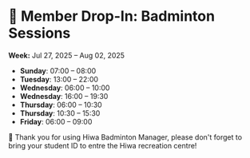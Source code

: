 # 🎾 Member Drop-In: Badminton Sessions
**Week:** Jul 27, 2025 – Aug 02, 2025

- **Sunday**: 07:00 – 08:00
- **Tuesday**: 13:00 – 22:00
- **Wednesday**: 06:00 – 10:00
- **Wednesday**: 16:00 – 19:30
- **Thursday**: 06:00 – 10:30
- **Thursday**: 10:30 – 15:30
- **Friday**: 06:00 – 09:00

📣 Thank you for using Hiwa Badminton Manager, please don't forget to bring your student ID to entre the Hiwa recreation centre!
